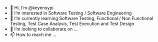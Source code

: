 - 👋 Hi, I’m @keyensypi
- 👀 I’m interested in Software Testing / Software Engineering
- 🌱 I’m currently learning Software Testing, Functional / Non Functional Testing, Test Case Analysis, Test Execution and Test Design
- 💞️ I’m looking to collaborate on ...
- 📫 How to reach me ...

<!---
keyensypi/keyensypi is a ✨ special ✨ repository because its `README.md` (this file) appears on your GitHub profile.
You can click the Preview link to take a look at your changes.
--->
